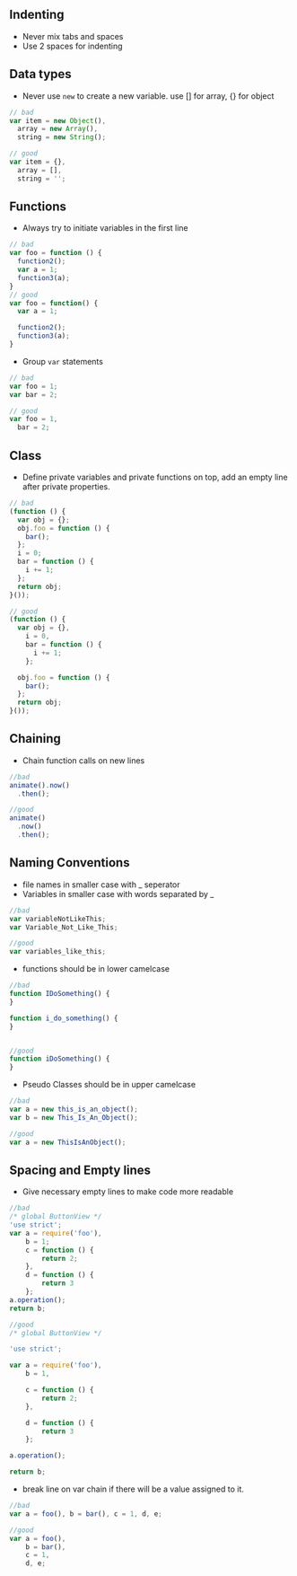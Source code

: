 ## Indenting
* Never mix tabs and spaces
* Use 2 spaces for indenting

## Data types
* Never use `new` to create a new variable. use [] for array, {} for object

```javascript
// bad
var item = new Object(),
  array = new Array(),
  string = new String();

// good
var item = {},
  array = [],
  string = '';
```

## Functions
* Always try to initiate variables in the first line

```javascript
// bad
var foo = function () {
  function2();
  var a = 1;
  function3(a);
}
// good
var foo = function() {
  var a = 1;

  function2();
  function3(a);
}
```

* Group `var` statements

```javascript
// bad
var foo = 1;
var bar = 2;

// good
var foo = 1,
  bar = 2;
```

## Class
* Define private variables and private functions on top, add an empty line after private properties.

```javascript
// bad
(function () {
  var obj = {};
  obj.foo = function () {
    bar();
  };
  i = 0;
  bar = function () {
    i += 1;
  };
  return obj;
}());

// good
(function () {
  var obj = {},
    i = 0,
    bar = function () {
      i += 1;
    };

  obj.foo = function () {
    bar();
  };
  return obj;
}());
```

## Chaining
* Chain function calls on new lines

```javascript
//bad
animate().now()
  .then();

//good
animate()
  .now()
  .then();
```

## Naming Conventions
* file names in smaller case with _ seperator
* Variables in smaller case with words separated by _

```javascript
//bad
var variableNotLikeThis;
var Variable_Not_Like_This;

//good
var variables_like_this;
```

* functions should be in lower camelcase

```javascript
//bad
function IDoSomething() {
}

function i_do_something() {
}


//good
function iDoSomething() {
}
```

* Pseudo Classes should be in upper camelcase

```javascript
//bad
var a = new this_is_an_object();
var b = new This_Is_An_Object();

//good
var a = new ThisIsAnObject();
```

## Spacing and Empty lines
* Give necessary empty lines to make code more readable

```javascript
//bad
/* global ButtonView */
'use strict';
var a = require('foo'),
    b = 1;
    c = function () {
        return 2;
    },
    d = function () {
        return 3
    };
a.operation();
return b;

//good
/* global ButtonView */

'use strict';

var a = require('foo'),
    b = 1,

    c = function () {
        return 2;
    },

    d = function () {
        return 3
    };

a.operation();

return b;
```

* break line on var chain if there will be a value assigned to it.
```javascript
//bad
var a = foo(), b = bar(), c = 1, d, e;

//good
var a = foo(),
    b = bar(),
    c = 1,
    d, e;
```
